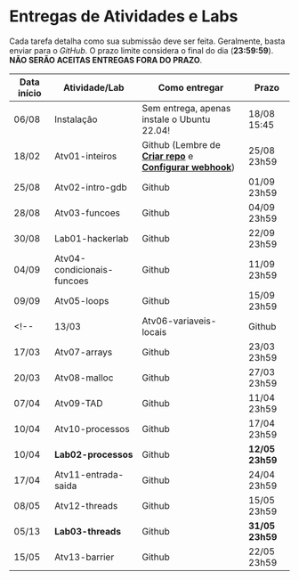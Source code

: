 # Entregas de Atividades e Labs

Cada tarefa detalha como sua submissão deve ser feita. Geralmente, basta enviar para o *GitHub*. O prazo limite considera o final do dia (**23:59:59**). **NÃO SERÃO ACEITAS ENTREGAS FORA DO PRAZO**. 


| Data início | Atividade/Lab                                                              | Como entregar   | Prazo              |
|-------------|----------------------------------------------------------------------------|-----------------|--------------------|
| 06/08 | Instalação | Sem entrega, apenas instale o Ubuntu 22.04! | 18/08 15:45 |
| 18/02 | Atv01-inteiros | Github (Lembre de **[Criar repo](https://classroom.github.com/a/-m-MAIA9)** e **[Configurar webhook](./dicas/tutorial_servidor_testes.pdf)**) | 25/08 23h59 |
| 25/08 | Atv02-intro-gdb | Github | 01/09 23h59 |
| 28/08 | Atv03-funcoes | Github | 04/09 23h59 |
| 30/08 | Lab01-hackerlab  | Github | 22/09 23h59 |
| 04/09 | Atv04-condicionais-funcoes | Github | 11/09 23h59 |
| 09/09 | Atv05-loops | Github | 15/09 23h59 |
<!--| 13/03 | Atv06-variaveis-locais | Github | 20/03 23h59 |
| 17/03 | Atv07-arrays | Github | 23/03 23h59 |
| 20/03 | Atv08-malloc | Github | 27/03 23h59 |
| 07/04 | Atv09-TAD  | Github | 11/04 23h59 |
| 10/04 | Atv10-processos | Github | 17/04 23h59 |
| 10/04 | **Lab02-processos** | Github | **12/05  23h59** |
| 17/04 | Atv11-entrada-saida | Github | 24/04 23h59 |
| 08/05 | Atv12-threads | Github | 15/05 23h59 |
| 05/13 | **Lab03-threads** | Github | **31/05  23h59** |  
| 15/05 | Atv13-barrier | Github | 22/05 23h59 | -->

